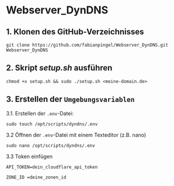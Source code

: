 # Webserver_DynDNS

## 1. Klonen des GitHub-Verzeichnisses
```
git clone https://github.com/fabianpingel/Webserver_DynDNS.git Webserver_DynDNS
```
## 2. Skript *setup.sh* ausführen
```
chmod +x setup.sh && sudo ./setup.sh <meine-domain.de>
```
## 3. Erstellen der ```Umgebungsvariablen```
3.1. Erstellen der ```.env```-Datei:
```
sudo touch /opt/scripts/dyndns/.env
```
3.2 Öffnen der ```.env```-Datei mit einem Texteditor (z.B. nano)
```
sudo nano /opt/scripts/dyndns/.env
```
3.3 Token einfügen
```
API_TOKEN=dein_cloudflare_api_token
```
```
ZONE_ID =deine_zonen_id
```
